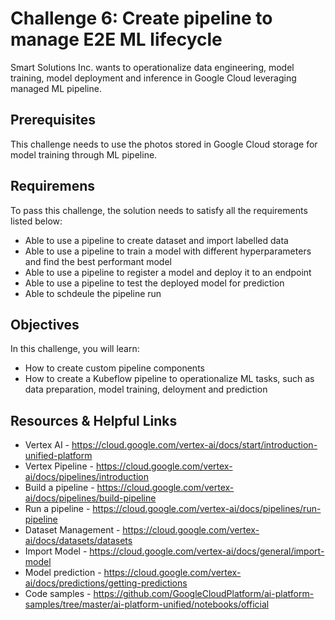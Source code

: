 # Challenge 6: Create pipeline to manage E2E ML lifecycle
Smart Solutions Inc. wants to operationalize data engineering, model training, model deployment and inference in Google Cloud leveraging managed ML pipeline. 

## Prerequisites
This challenge needs to use the photos stored in Google Cloud storage for model training through ML pipeline.

## Requiremens
To pass this challenge, the solution needs to satisfy all the requirements listed below:
- Able to use a pipeline to create dataset and import labelled data
- Able to use a pipeline to train a model with different hyperparameters and find the best performant model
- Able to use a pipeline to register a model and deploy it to an endpoint
- Able to use a pipeline to test the deployed model for prediction
- Able to schdeule the pipeline run

## Objectives 
In this challenge, you will learn:
- How to create custom pipeline components 
- How to create a Kubeflow pipeline to operationalize ML tasks, such as data preparation, model training, deloyment and prediction

## Resources & Helpful Links
- Vertex AI - <https://cloud.google.com/vertex-ai/docs/start/introduction-unified-platform>
- Vertex Pipeline - <https://cloud.google.com/vertex-ai/docs/pipelines/introduction>
- Build a pipeline - <https://cloud.google.com/vertex-ai/docs/pipelines/build-pipeline>
- Run a pipeline - <https://cloud.google.com/vertex-ai/docs/pipelines/run-pipeline>
- Dataset Management - <https://cloud.google.com/vertex-ai/docs/datasets/datasets>
- Import Model - <https://cloud.google.com/vertex-ai/docs/general/import-model>
- Model prediction - <https://cloud.google.com/vertex-ai/docs/predictions/getting-predictions>
- Code samples - <https://github.com/GoogleCloudPlatform/ai-platform-samples/tree/master/ai-platform-unified/notebooks/official>
